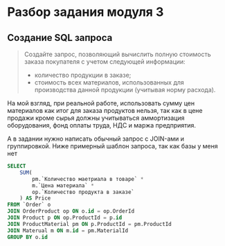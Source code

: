 # Разбор задания модуля 3

## Создание SQL запроса

>Создайте запрос, позволяющий вычислить полную стоимость заказа покупателя с учетом следующей информации:
>
>- количество продукции в заказе;
>- стоимость всех материалов, использованных для производства данной продукции (учитывая норму расхода).

На мой взгляд, при реальной работе, использовать сумму цен материалов как итог для заказа продуктов нельзя, так как в цене продажи кроме сырья должны учитываться аммортизация оборудования, фонд оплаты труда, НДС и маржа предприятия.

А в задании нужно написать обычный запрос с JOIN-ами и группировкой. Ниже примерный шаблон запроса, так как базы у меня нет

```sql
SELECT
    SUM(
        pm.`Количество маетриала в товаре` * 
        m.`Цена материала` *
        op.`Количество продукта в заказе`
    ) AS Price
FROM `Order` o
JOIN OrderProduct op ON o.id = op.OrderId
JOIN Product p ON op.ProductId = p.id
JOIN ProductMaterial pm ON p.ProductId = pm.ProductId
JOIN Materual m ON m.id = pm.MaterialId
GROUP BY o.id
```